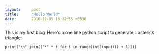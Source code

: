 ```yaml
---
layout:     post
title:      "Hello World"
date:       2016-12-05 16:32:55 +0530
---
```


This is my first blog. Here's a one line python script to generate a asterisk triangle:

```
print("\n".join(["*" * i for i in range(int(input()) + 1)]))
```
